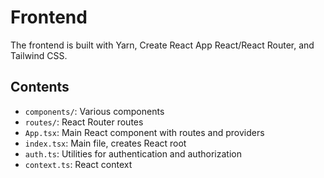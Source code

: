 # Frontend

The frontend is built with Yarn, Create React App React/React Router, and Tailwind CSS.

## Contents

- `components/`: Various components
- `routes/`: React Router routes
- `App.tsx`: Main React component with routes and providers
- `index.tsx`: Main file, creates React root
- `auth.ts`: Utilities for authentication and authorization
- `context.ts`: React context
